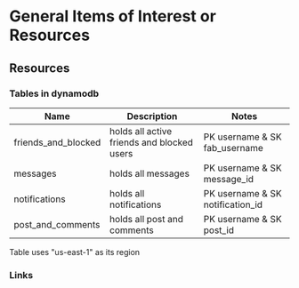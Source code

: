 # General Items of Interest or Resources

## Resources

### Tables in dynamodb

| Name | Description | Notes |
| ---- | ----------- | ----- |
| friends_and_blocked | holds all active friends and blocked users | PK username & SK fab_username |
| messages | holds all messages | PK username & SK message_id |
| notifications | holds all notifications | PK username & SK notification_id |
|post_and_comments | holds all post and comments | PK username & SK post_id |

Table uses "us-east-1" as its region

### Links

